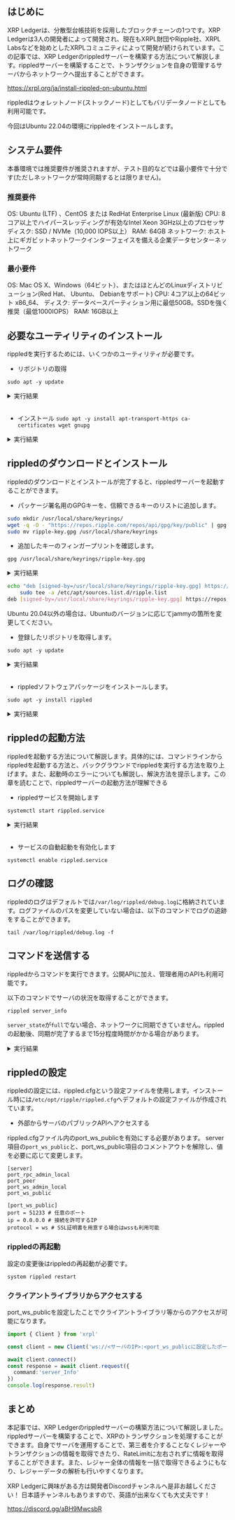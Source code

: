 <!--
title:   【2023年版】XRP Ledgerのノードを構築してみる
tags:    Blockchain,XRPLedger,web3,xrp
id:      2cde7d347e96280d49ae
private: false
-->


## はじめに

XRP Ledgerは、分散型台帳技術を採用したブロックチェーンの1つです。XRP Ledgerは3人の開発者によって開発され、現在もXRPL財団やRipple社、XRPL Labsなどを始めとしたXRPLコミュニティによって開発が続けられています。この記事では、XRP Ledgerのrippledサーバーを構築する方法について解説します。rippledサーバーを構築することで、トランザクションを自身の管理するサーバからネットワークへ提出することができます。

https://xrpl.org/ja/install-rippled-on-ubuntu.html

rippledはウォレットノード(ストックノード)としてもバリデータノードとしても利用可能です。

今回はUbuntu 22.04の環境にrippledをインストールします。

## システム要件

本番環境では推奨要件が推奨されますが、テスト目的などでは最小要件で十分です(ただしネットワークが常時同期するとは限りません)。

### 推奨要件

OS: Ubuntu (LTF) 、CentOS または RedHat Enterprise Linux (最新版)
CPU: 8コア以上でハイパースレッディングが有効なIntel Xeon 3GHz以上のプロセッサ
ディスク: SSD / NVMe（10,000 IOPS以上）
RAM: 64GB
ネットワーク: ホスト上にギガビットネットワークインターフェイスを備える企業データセンターネットワーク

### 最小要件

OS: Mac OS X、Windows（64ビット）、またはほとんどのLinuxディストリビューション(Red Hat、 Ubuntu、 Debianをサポート)
CPU: 4コア以上の64ビット x86_64、
ディスク: データベースパーティション用に最低50GB。SSDを強く推奨（最低1000IOPS）
RAM: 16GB以上

## 必要なユーティリティのインストール

rippledを実行するためには、いくつかのユーティリティが必要です。

- リポジトリの取得

`sudo apt -y update`

<details><summary>実行結果</summary><div>

<pre><code>
...
Fetched 57.1 MB in 4s (13.6 MB/s)
Reading package lists... Done
Building dependency tree... Done
Reading state information... Done
36 packages can be upgraded. Run 'apt list --upgradable' to see them.
</code></pre>
</div></details>

<br/>

- インストール
`sudo apt -y install apt-transport-https ca-certificates wget gnupg`

<details><summary>実行結果</summary><div>

<pre><code>
Reading package lists... Done
Building dependency tree... Done
Reading state information... Done
wget is already the newest version (1.21.2-2ubuntu1).
ca-certificates is already the newest version (20211016ubuntu0.22.04.1).
ca-certificates set to manually installed.
gnupg is already the newest version (2.2.27-3ubuntu2.1).
The following NEW packages will be installed:
  apt-transport-https
0 upgraded, 1 newly installed, 0 to remove and 36 not upgraded.
Need to get 1,506 B of archives.
After this operation, 169 kB of additional disk space will be used.
Get:1 http://mirror.hetzner.com/ubuntu/packages jammy-updates/universe amd64 apt-transport-https all 2.4.8 [1,506 B]
Fetched 1,506 B in 0s (21.5 kB/s)
debconf: unable to initialize frontend: Dialog
debconf: (Dialog frontend requires a screen at least 13 lines tall and 31 columns wide.)
debconf: falling back to frontend: Readline
Selecting previously unselected package apt-transport-https.
(Reading database ... 43550 files and directories currently installed.)
Preparing to unpack .../apt-transport-https_2.4.8_all.deb ...
Unpacking apt-transport-https (2.4.8) ...
Setting up apt-transport-https (2.4.8) ...
debconf: unable to initialize frontend: Dialog
debconf: (Dialog frontend requires a screen at least 13 lines tall and 31 columns wide.)
debconf: falling back to frontend: Readline
Scanning processes...
Scanning processor microcode...
Scanning linux images...

Running kernel seems to be up-to-date.

The processor microcode seems to be up-to-date.

No services need to be restarted.

No containers need to be restarted.

No user sessions are running outdated binaries.

No VM guests are running outdated hypervisor (qemu) binaries on this host.
</code></pre>
</div></details>

## rippledのダウンロードとインストール

rippledのダウンロードとインストールが完了すると、rippledサーバーを起動することができます。

- パッケージ署名用のGPGキーを、信頼できるキーのリストに追加します。

```bash
sudo mkdir /usr/local/share/keyrings/
wget -q -O - "https://repos.ripple.com/repos/api/gpg/key/public" | gpg --dearmor > ripple-key.gpg
sudo mv ripple-key.gpg /usr/local/share/keyrings
```

- 追加したキーのフィンガープリントを確認します。

`gpg /usr/local/share/keyrings/ripple-key.gpg`

<details><summary>実行結果</summary><div>

<pre><code>
gpg: directory '/root/.gnupg' created
gpg: keybox '/root/.gnupg/pubring.kbx' created
gpg: WARNING: no command supplied.  Trying to guess what you mean ...
pub   rsa3072 2019-02-14 [SC] [expires: 2026-02-17]
      C0010EC205B35A3310DC90DE395F97FFCCAFD9A2
uid           TechOps Team at Ripple <techops+rippled@ripple.com>
sub   rsa3072 2019-02-14 [E] [expires: 2026-02-17]
</code></pre>
</div></details>

```bash
echo "deb [signed-by=/usr/local/share/keyrings/ripple-key.gpg] https://repos.ripple.com/repos/rippled-deb jammy stable" | \
    sudo tee -a /etc/apt/sources.list.d/ripple.list
deb [signed-by=/usr/local/share/keyrings/ripple-key.gpg] https://repos.ripple.com/repos/rippled-deb jammy stable
```

Ubuntu 20.04以外の場合は、Ubuntuのバージョンに応じてjammyの箇所を変更してください。

- 登録したリポジトリを取得します。

`sudo apt -y update`

<details><summary>実行結果</summary><div>

<pre><code>
...
Get:9 https://repos.ripple.com/repos/rippled-deb jammy InRelease [15.7 kB]
Get:10 https://repos.ripple.com/repos/rippled-deb jammy/stable amd64 Packages [3,112 B]
Fetched 18.8 kB in 1s (17.1 kB/s)
Reading package lists... Done
Building dependency tree... Done
Reading state information... Done
36 packages can be upgraded. Run 'apt list --upgradable' to see them.
</code></pre>
</div></details>

<br/>

- rippledソフトウェアパッケージをインストールします。

`sudo apt -y install rippled`

<details><summary>実行結果</summary><div>

<pre><code>
Reading package lists... Done
Building dependency tree... Done
Reading state information... Done
The following NEW packages will be installed:
  rippled
0 upgraded, 1 newly installed, 0 to remove and 36 not upgraded.
Need to get 14.8 MB of archives.
After this operation, 60.7 MB of additional disk space will be used.
Get:1 https://repos.ripple.com/repos/rippled-deb jammy/stable amd64 rippled amd64 1.9.4-1 [14.8 MB]
Fetched 14.8 MB in 4s (4,221 kB/s)
Selecting previously unselected package rippled.
(Reading database ... 43554 files and directories currently installed.)
Preparing to unpack .../rippled_1.9.4-1_amd64.deb ...
Unpacking rippled (1.9.4-1) ...
Setting up rippled (1.9.4-1) ...
Created symlink /etc/systemd/system/multi-user.target.wants/rippled.service → /lib/systemd/system/rippled.service.
Scanning processes...
Scanning processor microcode...
Scanning linux images...

Running kernel seems to be up-to-date.

The processor microcode seems to be up-to-date.

No services need to be restarted.

No containers need to be restarted.

No user sessions are running outdated binaries.

No VM guests are running outdated hypervisor (qemu) binaries on this host.
</code></pre>
</div></details>

## rippledの起動方法

rippledを起動する方法について解説します。具体的には、コマンドラインからrippledを起動する方法と、バックグラウンドでrippledを実行する方法を取り上げます。また、起動時のエラーについても解説し、解決方法を提示します。この章を読むことで、rippledサーバーの起動方法が理解できる

- rippledサービスを開始します

`systemctl start rippled.service`

<details><summary>実行結果</summary><div>

<pre><code>
● rippled.service - Ripple Daemon
     Loaded: loaded (/lib/systemd/system/rippled.service; enabled; vendor preset: enabled)
     Active: active (running) since Tue 2023-03-07 09:02:53 CET; 4min 20s ago
   Main PID: 3421 (rippled)
      Tasks: 24 (limit: 76929)
     Memory: 6.9G
        CPU: 9min 46.787s
     CGroup: /system.slice/rippled.service
             └─3421 /opt/ripple/bin/rippled --net --silent --conf /etc/opt/ripple/rippled.cfg

Mar 07 09:02:53 Ubuntu-2204-jammy-amd64-base systemd[1]: Started Ripple Daemon.
Mar 07 09:02:53 Ubuntu-2204-jammy-amd64-base rippled[3421]: 2023-Mar-07 08:02:53.973548763 UTC JobQueue:NFO Using 6  threads
Mar 07 09:02:54 Ubuntu-2204-jammy-amd64-base rippled[3421]: 2023-Mar-07 08:02:54.181398505 UTC LedgerConsensus:NFO Consensus engine started (cookie: 16473183795197887710)
Mar 07 09:02:54 Ubuntu-2204-jammy-amd64-base rippled[3421]: 2023-Mar-07 08:02:54.181509404 UTC Application:NFO process starting: rippled-1.9.4
</code></pre>
</div></details>

<br/>

- サービスの自動起動を有効化します

`systemctl enable rippled.service`

## ログの確認

rippledのログはデフォルトでは`/var/log/rippled/debug.log`に格納されています。ログファイルのパスを変更していない場合は、以下のコマンドでログの追跡をすることができます。

`tail /var/log/rippled/debug.log -f`

## コマンドを送信する

rippledからコマンドを実行できます。公開APIに加え、管理者用のAPIも利用可能です。

以下のコマンドでサーバの状況を取得することができます。

`rippled server_info`

`server_state`が`full`でない場合、ネットワークに同期できていません。rippledの起動後、同期が完了するまで15分程度時間がかかる場合があります。

<details><summary>実行結果</summary><div>

<pre><code>
{
   "result" : {
      "info" : {
         "build_version" : "1.9.4",
         "complete_ledgers" : "78364176-78364704",
         "hostid" : "Ubuntu-2204-jammy-amd64-base",
         "initial_sync_duration_us" : "101250319",
         "io_latency_ms" : 1,
         "jq_trans_overflow" : "0",
         "last_close" : {
            "converge_time_s" : 2,
            "proposers" : 34
         },
         "load" : {
            "job_types" : [
               {
                  "job_type" : "clientFeeChange",
                  "per_second" : 13
               },
               {
                  "in_progress" : 1,
                  "job_type" : "clientRPC"
               },
               {
                  "job_type" : "untrustedValidation",
                  "per_second" : 24
               },
               {
                  "job_type" : "transaction",
                  "per_second" : 13
               },
               {
                  "job_type" : "batch",
                  "per_second" : 13
               },
               {
                  "avg_time" : 2,
                  "job_type" : "ledgerData",
                  "peak_time" : 43,
                  "per_second" : 4
               },
               {
                  "job_type" : "advanceLedger",
                  "peak_time" : 15,
                  "per_second" : 4
               },
               {
                  "job_type" : "fetchTxnData",
                  "per_second" : 5
               },
               {
                  "job_type" : "trustedValidation",
                  "per_second" : 5
               },
               {
                  "in_progress" : 1,
                  "job_type" : "acceptLedger"
               },
               {
                  "job_type" : "trustedProposal",
                  "per_second" : 16
               },
               {
                  "job_type" : "heartbeat",
                  "peak_time" : 1
               },
               {
                  "job_type" : "peerCommand",
                  "per_second" : 1267
               },
               {
                  "job_type" : "processTransaction",
                  "per_second" : 13
               },
               {
                  "job_type" : "SyncReadNode",
                  "peak_time" : 24,
                  "per_second" : 62083
               },
               {
                  "job_type" : "AsyncReadNode",
                  "peak_time" : 5,
                  "per_second" : 2406
               },
               {
                  "job_type" : "WriteNode",
                  "peak_time" : 24,
                  "per_second" : 52396
               }
            ],
            "threads" : 10
         },
         "load_factor" : 1,
         "node_size" : "huge",
         "peer_disconnects" : "6",
         "peer_disconnects_resources" : "0",
         "peers" : 21,
         "pubkey_node" : "n9**************************************************",
         "pubkey_validator" : "none",
         "server_state" : "full",
         "server_state_duration_us" : "275497631785",
         "state_accounting" : {
            "connected" : {
               "duration_us" : "97150356",
               "transitions" : "2"
            },
            "disconnected" : {
               "duration_us" : "1049031",
               "transitions" : "2"
            },
            "full" : {
               "duration_us" : "275497631785",
               "transitions" : "1"
            },
            "syncing" : {
               "duration_us" : "3050930",
               "transitions" : "1"
            },
            "tracking" : {
               "duration_us" : "0",
               "transitions" : "1"
            }
         },
         "time" : "2023-Mar-12 10:55:41.675855 UTC",
         "uptime" : 275598,
         "validated_ledger" : {
            "age" : 4,
            "base_fee_xrp" : 1e-05,
            "hash" : "52600391AF367CA4790A1B210D229D2BBA3A953AD356A581F272A69E0EB892BD",
            "reserve_base_xrp" : 10,
            "reserve_inc_xrp" : 2,
            "seq" : 78364704
         },
         "validation_quorum" : 28,
         "validator_list" : {
            "count" : 2,
            "expiration" : "2023-Jul-24 00:00:00.000000000 UTC",
            "status" : "active"
         }
      },
      "status" : "success"
   }
}
</code></pre>
</div></details>

## rippledの設定

rippledの設定には、rippled.cfgという設定ファイルを使用します。インストール時には`/etc/opt/ripple/rippled.cfg`へデフォルトの設定ファイルが作成されています。

- 外部からサーバのパブリックAPIへアクセスする

rippled.cfgファイル内のport_ws_publicを有効にする必要があります。
server項目の`port_ws_public`と、port_ws_public項目のコメントアウトを解除し、値を必要に応じて変更します。

``` text
[server]
port_rpc_admin_local
port_peer
port_ws_admin_local
port_ws_public
```

``` text
[port_ws_public]
port = 51233 # 任意のポート
ip = 0.0.0.0 # 接続を許可するIP
protocol = ws # SSL証明書を用意する場合はwssも利用可能
```

### rippledの再起動

設定の変更後はrippledの再起動が必要です。

`system rippled restart`

### クライアントライブラリからアクセスする

port_ws_publicを設定したことでクライアントライブラリ等からのアクセスが可能になります。

```ts
import { Client } from 'xrpl'

const client = new Client('ws://<サーバのIP>:<port_ws_publicに設定したポート>')

await client.connect()
const response = await client.request({
  command:'server_Info'
})
console.log(response.result)
```

## まとめ

本記事では、XRP Ledgerのrippledサーバーの構築方法について解説しました。rippledサーバーを構築することで、XRPのトランザクションを処理することができます。自身でサーバを運用することで、第三者を介することなくレジャーやトランザクションの情報を取得できたり、RateLimitに左右されずに情報を取得することができます。また、レジャー全体の情報を一括で取得できるようにもなり、レジャーデータの解析も行いやすくなります。

XRP Ledgerに興味がある方は開発者Discordチャンネルへ是非お越しください！
日本語チャンネルもありますので、英語が出来なくても大丈夫です！

https://discord.gg/aBH9MwcsbR